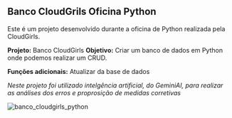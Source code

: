 ## Banco CloudGrils Oficina Python

Este é um projeto desenvolvido durante a oficina de Python realizada pela CloudGirls.

**Projeto:** Banco CloudGirls
**Objetivo:** Criar um banco de dados em Python onde podemos realizar um CRUD.

**Funções adicionais:** Atualizar da base de dados 

*Neste projeto foi utilizado intelgência artificial, do GeminiAI, para realizar as análises dos erros e proprosição de medidas corretivas*

![banco_cloudgirls_python](https://github.com/user-attachments/assets/8ce94772-1059-4ac2-a2de-350509d4a67b)
